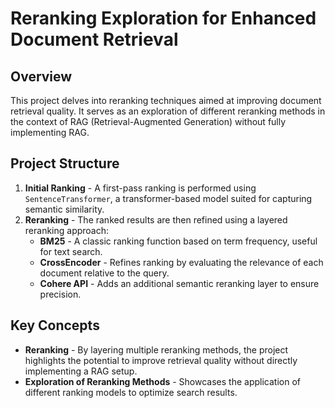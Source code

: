 # Reranking Exploration for Enhanced Document Retrieval

## Overview
This project delves into reranking techniques aimed at improving document retrieval quality. It serves as an exploration of different reranking methods in the context of RAG (Retrieval-Augmented Generation) without fully implementing RAG.

## Project Structure
1. **Initial Ranking** - A first-pass ranking is performed using `SentenceTransformer`, a transformer-based model suited for capturing semantic similarity.
2. **Reranking** - The ranked results are then refined using a layered reranking approach:
   - **BM25** - A classic ranking function based on term frequency, useful for text search.
   - **CrossEncoder** - Refines ranking by evaluating the relevance of each document relative to the query.
   - **Cohere API** - Adds an additional semantic reranking layer to ensure precision.

## Key Concepts
- **Reranking** - By layering multiple reranking methods, the project highlights the potential to improve retrieval quality without directly implementing a RAG setup.
- **Exploration of Reranking Methods** - Showcases the application of different ranking models to optimize search results.